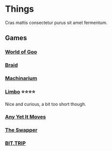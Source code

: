 Things
======

Cras mattis consectetur purus sit amet fermentum.


Games
-----


### [World of Goo](http://www.worldofgoo.com)


### [Braid](http://braid-game.com)


### [Machinarium](http://machinarium.net)


### [Limbo](http://limbogame.org) :star::star::star::star:

Nice and curious, a bit too short though.


### [Any Yet It Moves](http://www.andyetitmoves.net)


### [The Swapper](http://facepalmgames.com/the-swapper/)


### [BIT.TRIP](http://bittripgame.com)
